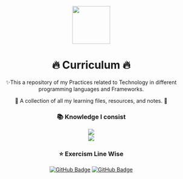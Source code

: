<!--<img src="https://opensource.com/sites/default/files/lead-images/github-universe.jpg">-->


<div align="center">

<img width="100px" src="https://skillicons.dev/icons?i=github" /><br>

  <div class="header">
    <h1>🔥 Curriculum 🔥</h1>
    ✨This a repository of my Practices related to Technology in different programming languages and Frameworks.
  </div>

  <p>🤝 A collection of all my learning files, resources, and notes. 🚀</p>
    

  


<h3 align="center">📚 Knowledge I consist </h3>

<div align="center">
    <img src="https://skillicons.dev/icons?i=html,css,javascript,bootstrap,figma" /><br>
    <img src="https://skillicons.dev/icons?i=python,mysql,dotnet,cpp,cs" /><br>
</div>


<div>
  <p>
    
  </p>
</div>

</div>
<div align="center" class="badge">

  <h3>⭐️ Exercism Line Wise</h3>
  
   <a href="https://curriculum-masterjudah.netlify.app/" target="_blank">
     <img src="https://img.shields.io/badge/Html/Css-Youtube-%23EF0107?style=for-the-badge&logo=youtube&logoColor=%23ffffff" alt="GitHub Badge"></a>
  <a href="https://webdev-masterjudah.netlify.app/" target="_blank">
     <img src="https://img.shields.io/badge/Bootstrap-WebDev-%23007FFF?style=for-the-badge&logo=bootstrap&logoColor=%23ffffff" alt="GitHub Badge">
   </a>
</div>

